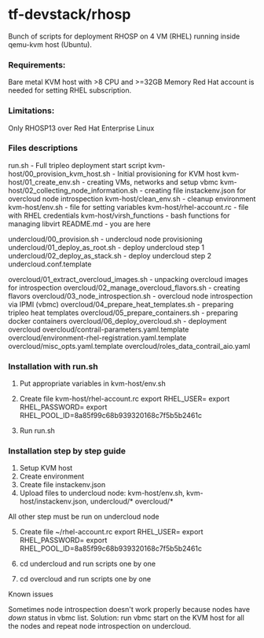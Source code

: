 # tf-devstack/rhosp

Bunch of scripts for deployment RHOSP on 4 VM (RHEL) running inside qemu-kvm host (Ubuntu).

### Requirements:
Bare metal KVM host with >8 CPU and >=32GB Memory
Red Hat account is needed for setting RHEL subscription.

### Limitations:
Only RHOSP13 over Red Hat Enterprise Linux

### Files descriptions

run.sh                                    - Full tripleo deployment start script
kvm-host/00_provision_kvm_host.sh             - Initial provisioning for KVM host
kvm-host/01_create_env.sh                     - creating VMs, networks and setup vbmc
kvm-host/02_collecting_node_information.sh    - creating file instackenv.json for overcloud node introspection
kvm-host/clean_env.sh                         - cleanup environment
kvm-host/env.sh                               - file for setting variables
kvm-host/rhel-account.rc                      - file with RHEL credentials
kvm-host/virsh_functions                      - bash functions for managing libvirt
README.md                                     - you are here

undercloud/00_provision.sh                    - undercloud node provisioning
undercloud/01_deploy_as_root.sh               - deploy undercloud step 1
undercloud/02_deploy_as_stack.sh              - deploy undercloud step 2
undercloud.conf.template

overcloud/01_extract_overcloud_images.sh                 - unpacking overcloud images for introspection
overcloud/02_manage_overcloud_flavors.sh                 - creating flavors
overcloud/03_node_introspection.sh                       - overcloud node introspection via IPMI (vbmc)
overcloud/04_prepare_heat_templates.sh                   - preparing tripleo heat templates
overcloud/05_prepare_containers.sh                       - preparing docker containers
overcloud/06_deploy_overcloud.sh                         - deployment overcloud
overcloud/contrail-parameters.yaml.template
overcloud/environment-rhel-registration.yaml.template
overcloud/misc_opts.yaml.template
overcloud/roles_data_contrail_aio.yaml

### Installation with run.sh

1) Put appropriate variables in kvm-host/env.sh

2) Create file kvm-host/rhel-account.rc
export RHEL_USER=<login>
export RHEL_PASSWORD=<password>
export RHEL_POOL_ID=8a85f99c68b939320168c7f5b5b2461c

3) Run run.sh



### Installation step by step guide

1) Setup KVM host
2) Create environment
3) Create file instackenv.json
4) Upload files to undercloud node: kvm-host/env.sh, kvm-host/instackenv.json, undercloud/* overcloud/*

All other step must be run on undercloud node

5) Create file ~/rhel-account.rc
export RHEL_USER=<login>
export RHEL_PASSWORD=<password>
export RHEL_POOL_ID=8a85f99c68b939320168c7f5b5b2461c

6) cd undercloud and run scripts one by one

7) cd overcloud and run scripts one by one


Known issues

Sometimes node introspection doesn't work properly because nodes have *down* status in vbmc list.
Solution:
run vbmc start <node> on the KVM host for all the nodes and repeat node introspection on undercloud.



